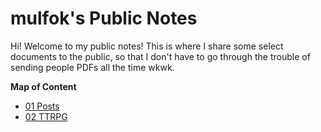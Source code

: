 # mulfok's Public Notes
Hi! Welcome to my public notes! This is where I share some select documents to the public, so that I don't have to go through the trouble of sending people PDFs all the time wkwk.

**Map of Content**
- [01 Posts](01%20Posts/01%20Posts%20MOC)
- [02 TTRPG](02%20TTRPG/02%20TTRPG%20MOC)